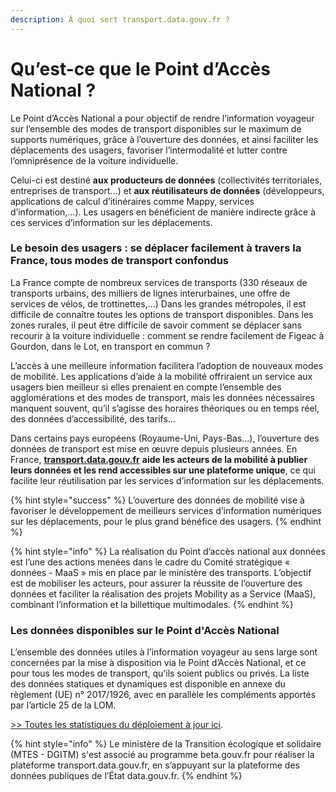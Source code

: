 ```yaml
---
description: À quoi sert transport.data.gouv.fr ?
---
```


# Qu’est-ce que le Point d’Accès National ?

Le Point d’Accès National a pour objectif de rendre l’information voyageur sur l’ensemble des modes de transport disponibles sur le maximum de supports numériques, grâce à l’ouverture des données, et ainsi faciliter les déplacements des usagers, favoriser l’intermodalité et lutter contre l’omniprésence de la voiture individuelle.

Celui-ci est destiné **aux producteurs de données** (collectivités territoriales, entreprises de transport...) et **aux réutilisateurs de données** (développeurs, applications de calcul d’itinéraires comme Mappy, services d’information,…). Les usagers en bénéficient de manière indirecte grâce à ces services d’information sur les déplacements.

### Le besoin des usagers : se déplacer facilement à travers la France, tous modes de transport confondus

La France compte de nombreux services de transports (330 réseaux de transports urbains, des milliers de lignes interurbaines, une offre de services de vélos, de trottinettes,…) Dans les grandes métropoles, il est difficile de connaître toutes les options de transport disponibles. Dans les zones rurales, il peut être difficile de savoir comment se déplacer sans recourir à la voiture individuelle : comment se rendre facilement de Figeac à Gourdon, dans le Lot, en transport en commun ?

L’accès à une meilleure information facilitera l’adoption de nouveaux modes de mobilité. Les applications d’aide à la mobilité offriraient un service aux usagers bien meilleur si elles prenaient en compte l’ensemble des agglomérations et des modes de transport, mais les données nécessaires manquent souvent, qu’il s’agisse des horaires théoriques ou en temps réel, des données d’accessibilité, des tarifs...

Dans certains pays européens (Royaume-Uni, Pays-Bas…), l’ouverture des données de transport est mise en œuvre depuis plusieurs années. En France, [**transport.data.gouv.fr**](https://transport.data.gouv.fr/) **aide les acteurs de la mobilité à publier leurs données et les rend accessibles sur une plateforme unique**, ce qui facilite leur réutilisation par les services d’information sur les déplacements.

{% hint style="success" %}
L’ouverture des données de mobilité vise à favoriser le développement de meilleurs services d’information numériques sur les déplacements, pour le plus grand bénéfice des usagers.
{% endhint %}

{% hint style="info" %}
La réalisation du Point d’accès national aux données est l’une des actions menées dans le cadre du Comité stratégique « données - MaaS » mis en place par le ministère des transports. L’objectif est de mobiliser les acteurs, pour assurer la réussite de l’ouverture des données et faciliter la réalisation des projets Mobility as a Service (MaaS), combinant l’information et la billettique multimodales.
{% endhint %}

### Les données disponibles sur le Point d'Accès National

L’ensemble des données utiles à l’information voyageur au sens large sont concernées par la mise à disposition via le Point d’Accès National, et ce pour tous les modes de transport, qu’ils soient publics ou privés. La liste des données statiques et dynamiques est disponible en annexe du règlement (UE) n° 2017/1926, avec en parallèle les compléments apportés par l’article 25 de la LOM.

[ >> Toutes les statistiques du déploiement à jour ici](https://transport.data.gouv.fr/stats).

{% hint style="info" %}
Le ministère de la Transition écologique et solidaire (MTES - DGITM) s'est associé au programme beta.gouv.fr pour réaliser la plateforme transport.data.gouv.fr, en s’appuyant sur la plateforme des données publiques de l’État data.gouv.fr.
{% endhint %}
